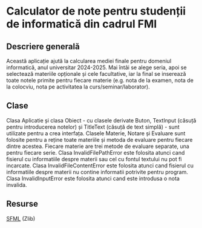# Calculator de note pentru studenții de informatică din cadrul FMI

## Descriere generală
Această aplicație ajută la calcularea mediei finale pentru domeniul informatică, anul universitar 2024-2025.
Mai întâi se alege seria, apoi se selectează materiile opționale și cele facultative, iar la final se inserează toate notele primite pentru fiecare materie (e.g. nota de la examen, nota de la colocviu, nota pe activitatea la curs/seminar/laborator).

## Clase
Clasa Aplicatie și clasa Obiect - cu clasele derivate Buton, TextInput (căsuță pentru introducerea notelor) și TitleText (căsuță de text simplă) - sunt utilizate pentru a crea interfața.
Clasele Materie, Notare și Evaluare sunt folosite pentru a reține toate materiile și metoda de evaluare pentru fiecare dintre acestea. Fiecare materie are trei metode de evaluare separate, una pentru fiecare serie.
Clasa InvalidFilePathError este folosita atunci cand fisierul cu informatiile despre materii sau cel cu fontul textului nu pot fi incarcate.
Clasa InvalidFileContentError este folosita atunci cand fisierul cu informatiile despre materii nu contine informatii potrivite pentru program.
Clasa InvalidInputError este folosita atunci cand este introdusa o nota invalida.

## Resurse
[SFML](https://github.com/SFML/SFML/tree/3.0.1) (Zlib)
